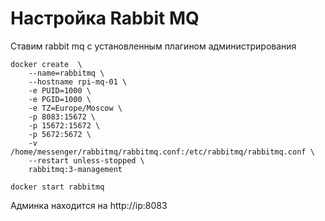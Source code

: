 # Настройка Rabbit MQ

Ставим rabbit mq с установленным плагином администрирования

```
docker create  \
	--name=rabbitmq \
	--hostname rpi-mq-01 \
	-e PUID=1000 \
	-e PGID=1000 \
	-e TZ=Europe/Moscow \
	-p 8083:15672 \
	-p 15672:15672 \
	-p 5672:5672 \
	-v /home/messenger/rabbitmq/rabbitmq.conf:/etc/rabbitmq/rabbitmq.conf \
	--restart unless-stopped \
	rabbitmq:3-management
	
docker start rabbitmq
```

Админка находится на http://ip:8083

